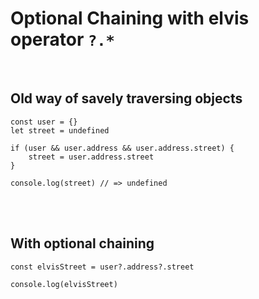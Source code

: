 # Optional Chaining with elvis operator `?.*`

<br>

## Old way of savely traversing objects

```tsx {all|4}
const user = {}
let street = undefined

if (user && user.address && user.address.street) {
    street = user.address.street
}

console.log(street) // => undefined
```

<br>
<br>

## With optional chaining

```tsx {0|all|1}
const elvisStreet = user?.address?.street

console.log(elvisStreet)
```
